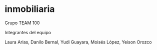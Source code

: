 # inmobiliaria
Grupo TEAM 100

Integrantes del equipo

Laura Arias, 
Danilo Bernal, 
Yudi Guayara, 
Moisés López, 
Yeison Orozco

